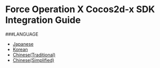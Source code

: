 # Force Operation X Cocos2d-x SDK Integration Guide

###LANGUAGE
* [Japanese](./lang/ja/README.md)
* [Korean](./lang/ko/README.md)
* [Chinese(Traditional)](./lang/zh-tw/README.md)
* [Chinese(Simplified)](./lang/zh-cn/README.md)
